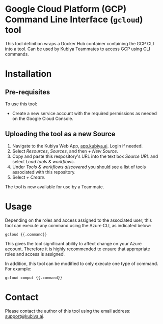 # Google Cloud Platform (GCP) Command Line Interface (`gcloud`) tool

This tool definition wraps a Docker Hub container containing the GCP CLI into a tool. Can be used
by Kubiya Teammates to access GCP using CLI commands.

# Installation

## Pre-requisites

To use this tool:
- Create a new service account with the required permissions as needed on the Google Cloud Console.

## Uploading the tool as a new Source

1. Navigate to the Kubiya Web App, [app.kubiya.ai](https://app.kubiya.ai). Login if needed.
2. Select *Resources*, *Sources*, and then *+ New Source*.
3. Copy and paste this respository's URL into the text box *Source URL* and select *Load tools &
workflows*.
4. Under *Tools & workflows discovered* you should see a list of tools associated with this
repository.
5. Select *+ Create*.

The tool is now available for use by a Teammate.

# Usage

Depending on the roles and access assigned to the associated user, this tool can execute any
command using the Azure CLI, as indicated below:

    gcloud {{.command}}

This gives the tool significant ability to affect change on your Azure account. Therefore it is
highly recommended to ensure that appropriate roles and access is assigned.

In addition, this tool can be modified to only execute one type of command. For example:

    gcloud comput {{.command}}

# Contact

Please contact the author of this tool using the email address:
[support@kubiya.ai](mailto:support@kubiya.ai).
